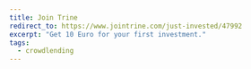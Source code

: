 ```yaml
---
title: Join Trine
redirect_to: https://www.jointrine.com/just-invested/47992
excerpt: "Get 10 Euro for your first investment."
tags:
  - crowdlending
---
```

